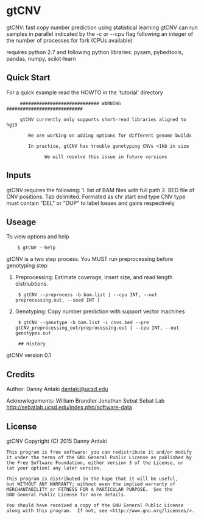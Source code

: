 # gtCNV
gtCNV: fast copy number prediction using statistical learning
gtCNV can run samples in parallel indicated by the -c or --cpu flag following an integer of the number of processes for fork (CPUs available)

requires python 2.7 and following python libraries: pysam, pybedtools, pandas, numpy, scikit-learn

## Quick Start
For a quick example read the HOWTO in the 'tutorial' directory

         ############################# WARNING ############################

         gtCNV currently only supports short-read libraries aligned to hg19

            We are working on adding options for different genome builds

            In practice, gtCNV has trouble genotyping CNVs <1kb in size

                  We will resolve this issue in future versions

## Inputs

gtCNV requires the following:
        1. list of BAM files with full path
        2. BED file of CNV positions. Tab delimited. Formated as chr    start    end    type
                CNV type must contain "DEL" or "DUP" to label losses and gains respectively

## Useage

To view options and help

        $ gtCNV --help

gtCNV is a two step process. You MUST run preprocessing before genotyping step

1. Preprocessing:
        Estimate coverage, insert size, and read length distriubtions.

        $ gtCNV --preprocess -b bam.list [ --cpu INT, --out preprocessing.out, --seed INT ]

2. Genotyping:
        Copy number prediction with support vector machines

        $ gtCNV --genotype -b bam.list -i cnvs.bed --pre gtCNV_preprocessing_out/preprocessing.out [ --cpu INT, --out genotypes.out 
        
        ## History

gtCNV version 0.1

## Credits

Author: Danny Antaki
        dantaki@ucsd.edu

Acknowlegements:
        William Brandler
        Jonathan Sebat
        Sebat Lab http://sebatlab.ucsd.edu/index.php/software-data

## License

gtCNV
    Copyright (C) 2015  Danny Antaki

    This program is free software: you can redistribute it and/or modify
    it under the terms of the GNU General Public License as published by
    the Free Software Foundation, either version 3 of the License, or
    (at your option) any later version.

    This program is distributed in the hope that it will be useful,
    but WITHOUT ANY WARRANTY; without even the implied warranty of
    MERCHANTABILITY or FITNESS FOR A PARTICULAR PURPOSE.  See the
    GNU General Public License for more details.

    You should have received a copy of the GNU General Public License
    along with this program.  If not, see <http://www.gnu.org/licenses/>.
